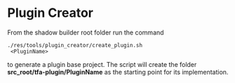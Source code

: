 # Plugin Creator

From the shadow builder root folder run the command

``` shell 
./res/tools/plugin_creator/create_plugin.sh 
 <PluginName>
```

to generate a plugin base project. The script will create the folder **src_root/tfa-plugin/PluginName**  as the starting point for its implementation.
